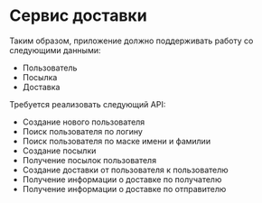 # Сервис доставки

Таким образом, приложение должно поддерживать работу со следующими данными:

* Пользователь
* Посылка 
* Доставка

Требуется реализовать следующий API:

* Создание нового пользователя
* Поиск пользователя по логину
* Поиск пользователя по маске имени и фамилии
* Создание посылки
* Получение посылок пользователя
* Создание доставки от пользователя к пользователю
* Получение информации о доставке по получателю 
* Получение информации о доставке по отправителю